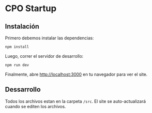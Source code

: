 # CPO Startup

## Instalación

Primero debemos instalar las dependencias:

```bash
npm install
```

Luego, correr el servidor de desarrollo:

```bash
npm run dev
```

Finalmente, abre [http://localhost:3000](http://localhost:3000) en tu navegador para ver el site.

## Dessarrollo

Todos los archivos estan en la carpeta `/src`. El site se auto-actualizará cuando se editen los archivos.